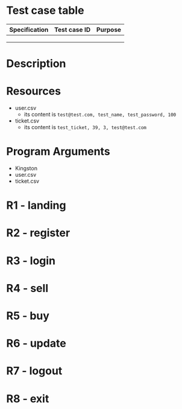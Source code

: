 # Test case table

| Specification | Test case ID | Purpose |
| :-----------: | :----------: | :-----: |
|               |              |         |
|               |              |         |
|               |              |         |



# Description

















# Resources

- user.csv
  - its content is `test@test.com, test_name, test_password, 100`
- ticket.csv
  - its content is `test_ticket, 39, 3, test@test.com`



# Program Arguments

- Kingston
- user.csv
- ticket.csv



# R1 - landing





# R2 - register





# R3 - login





# R4 - sell





# R5 - buy





# R6 - update





# R7 - logout





# R8 - exit



